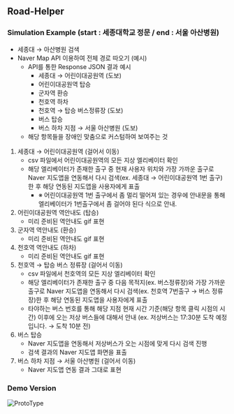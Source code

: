 ## Road-Helper
### Simulation Example (start : 세종대학교 정문 / end : 서울 아산병원)
  - 세종대 → 아산병원 검색
  - Naver Map API 이용하여 전체 경로 따오기 (예시)
      - API를 통한 Response JSON 결과 예시
          - 세종대 → 어린이대공원역 (도보)
          - 어린이대공원역 탑승
          - 군자역 환승
          - 천호역 하차
          - 천호역 → 탑승 버스정류장 (도보)
          - 버스 탑승
          - 버스 하차 지점 → 서울 아산병원 (도보)
      - 해당 항목들을 장애인 맞춤으로 커스텀하여 보여주는 것
  1. 세종대 → 어린이대공원역 (걸어서 이동)
      - csv 파일에서 어린이대공원역의 모든 지상 엘리베이터 확인
      - 해당 엘리베이터가 존재한 출구 중 현재 사용자 위치와 가장 가까운 출구로 Naver 지도앱을 연동해서 다시 검색(ex. 세종대 → 어린이대공원역 1번 출구)한 후 해당 연동된 지도앱을 사용자에게 표출
          - ※ 어린이대공원역 1번 출구에서 좀 멀리 떨어져 있는 경우에 안내문을 통해 엘리베이터가 1번출구에서 좀 걸어야 된다 식으로 안내.
  2. 어린이대공원역 역안내도 (탑승)
      - 미리 준비된 역안내도 gif 표현
  3. 군자역 역안내도 (환승)
      - 미리 준비된 역안내도 gif 표현
  4. 천호역 역안내도 (하차)
      - 미리 준비된 역안내도 gif 표현
  5. 천호역 → 탑승 버스 정류장 (걸어서 이동)
      - csv 파일에서 천호역의 모든 지상 엘리베이터 확인
      - 해당 엘리베이터가 존재한 출구 중 다음 목적지(ex. 버스정류장)와 가장 가까운 출구로 Naver 지도앱을 연동해서 다시 검색(ex. 천호역 7번출구 → 버스 정류장)한 후 해당 연동된 지도앱을 사용자에게 표출
      - 타야하는 버스 번호를 통해 해당 지점 현재 시간 기준(해당 항목 클릭 시점의 시간) 이후에 오는 저상 버스들에 대해서 안내 (ex. 저상버스는 17:30분 도착 예정입니다. → 도착 10분 전)
  6. 버스 탑승
      - Naver 지도앱을 연동해서 저상버스가 오는 시점에 맞게 다시 검색 진행
      - 검색 결과의 Naver 지도앱 화면을 표출
  7. 버스 하차 지점 → 서울 아산병원 (걸어서 이동)
      - Naver 지도앱 연동 결과 그대로 표현
### Demo Version  
  ![ProtoType](https://user-images.githubusercontent.com/72644713/203085881-c2f2288a-224c-4d15-a21e-d9b138ada431.png)
